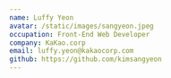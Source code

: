 ```yaml
---
name: Luffy Yeon
avatar: /static/images/sangyeon.jpeg
occupation: Front-End Web Developer
company: KaKao.corp
email: luffy.yeon@kakaocorp.com
github: https://github.com/kimsangyeon
---
```

